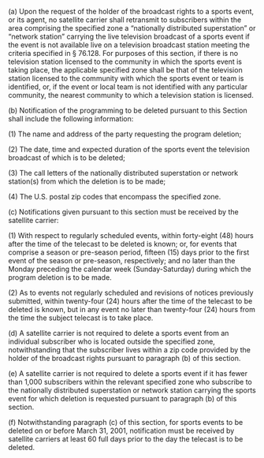 (a) Upon the request of the holder of the broadcast rights to a sports event, or its agent, no satellite carrier shall retransmit to subscribers within the area comprising the specified zone a “nationally distributed superstation” or “network station” carrying the live television broadcast of a sports event if the event is not available live on a television broadcast station meeting the criteria specified in § 76.128. For purposes of this section, if there is no television station licensed to the community in which the sports event is taking place, the applicable specified zone shall be that of the television station licensed to the community with which the sports event or team is identified, or, if the event or local team is not identified with any particular community, the nearest community to which a television station is licensed.

(b) Notification of the programming to be deleted pursuant to this Section shall include the following information:

(1) The name and address of the party requesting the program deletion;

(2) The date, time and expected duration of the sports event the television broadcast of which is to be deleted;

(3) The call letters of the nationally distributed superstation or network station(s) from which the deletion is to be made;

(4) The U.S. postal zip codes that encompass the specified zone.

(c) Notifications given pursuant to this section must be received by the satellite carrier:

(1) With respect to regularly scheduled events, within forty-eight (48) hours after the time of the telecast to be deleted is known; or, for events that comprise a season or pre-season period, fifteen (15) days prior to the first event of the season or pre-season, respectively; and no later than the Monday preceding the calendar week (Sunday-Saturday) during which the program deletion is to be made.

(2) As to events not regularly scheduled and revisions of notices previously submitted, within twenty-four (24) hours after the time of the telecast to be deleted is known, but in any event no later than twenty-four (24) hours from the time the subject telecast is to take place.

(d) A satellite carrier is not required to delete a sports event from an individual subscriber who is located outside the specified zone, notwithstanding that the subscriber lives within a zip code provided by the holder of the broadcast rights pursuant to paragraph (b) of this section.

(e) A satellite carrier is not required to delete a sports event if it has fewer than 1,000 subscribers within the relevant specified zone who subscribe to the nationally distributed superstation or network station carrying the sports event for which deletion is requested pursuant to paragraph (b) of this section.

(f) Notwithstanding paragraph (c) of this section, for sports events to be deleted on or before March 31, 2001, notification must be received by satellite carriers at least 60 full days prior to the day the telecast is to be deleted.

